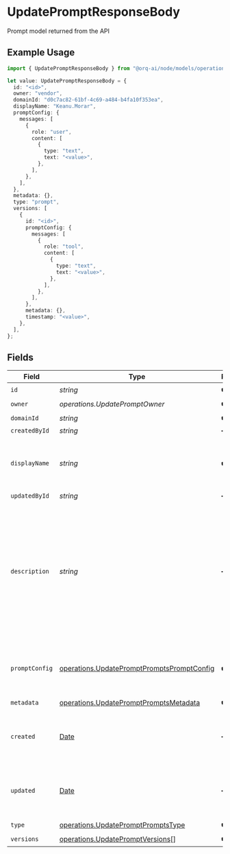 # UpdatePromptResponseBody

Prompt model returned from the API

## Example Usage

```typescript
import { UpdatePromptResponseBody } from "@orq-ai/node/models/operations";

let value: UpdatePromptResponseBody = {
  id: "<id>",
  owner: "vendor",
  domainId: "d0c7ac82-61bf-4c69-a484-b4fa10f353ea",
  displayName: "Keanu.Morar",
  promptConfig: {
    messages: [
      {
        role: "user",
        content: [
          {
            type: "text",
            text: "<value>",
          },
        ],
      },
    ],
  },
  metadata: {},
  type: "prompt",
  versions: [
    {
      id: "<id>",
      promptConfig: {
        messages: [
          {
            role: "tool",
            content: [
              {
                type: "text",
                text: "<value>",
              },
            ],
          },
        ],
      },
      metadata: {},
      timestamp: "<value>",
    },
  ],
};
```

## Fields

| Field                                                                                                                                                      | Type                                                                                                                                                       | Required                                                                                                                                                   | Description                                                                                                                                                |
| ---------------------------------------------------------------------------------------------------------------------------------------------------------- | ---------------------------------------------------------------------------------------------------------------------------------------------------------- | ---------------------------------------------------------------------------------------------------------------------------------------------------------- | ---------------------------------------------------------------------------------------------------------------------------------------------------------- |
| `id`                                                                                                                                                       | *string*                                                                                                                                                   | :heavy_check_mark:                                                                                                                                         | N/A                                                                                                                                                        |
| `owner`                                                                                                                                                    | *operations.UpdatePromptOwner*                                                                                                                             | :heavy_check_mark:                                                                                                                                         | N/A                                                                                                                                                        |
| `domainId`                                                                                                                                                 | *string*                                                                                                                                                   | :heavy_check_mark:                                                                                                                                         | N/A                                                                                                                                                        |
| `createdById`                                                                                                                                              | *string*                                                                                                                                                   | :heavy_minus_sign:                                                                                                                                         | N/A                                                                                                                                                        |
| `displayName`                                                                                                                                              | *string*                                                                                                                                                   | :heavy_check_mark:                                                                                                                                         | The prompt’s name, meant to be displayable in the UI.                                                                                                      |
| `updatedById`                                                                                                                                              | *string*                                                                                                                                                   | :heavy_minus_sign:                                                                                                                                         | N/A                                                                                                                                                        |
| `description`                                                                                                                                              | *string*                                                                                                                                                   | :heavy_minus_sign:                                                                                                                                         | The prompt’s description, meant to be displayable in the UI. Use this field to optionally store a long form explanation of the prompt for your own purpose |
| `promptConfig`                                                                                                                                             | [operations.UpdatePromptPromptsPromptConfig](../../models/operations/updatepromptpromptspromptconfig.md)                                                   | :heavy_check_mark:                                                                                                                                         | A list of messages compatible with the openAI schema                                                                                                       |
| `metadata`                                                                                                                                                 | [operations.UpdatePromptPromptsMetadata](../../models/operations/updatepromptpromptsmetadata.md)                                                           | :heavy_check_mark:                                                                                                                                         | N/A                                                                                                                                                        |
| `created`                                                                                                                                                  | [Date](https://developer.mozilla.org/en-US/docs/Web/JavaScript/Reference/Global_Objects/Date)                                                              | :heavy_minus_sign:                                                                                                                                         | The date and time the resource was created                                                                                                                 |
| `updated`                                                                                                                                                  | [Date](https://developer.mozilla.org/en-US/docs/Web/JavaScript/Reference/Global_Objects/Date)                                                              | :heavy_minus_sign:                                                                                                                                         | The date and time the resource was last updated                                                                                                            |
| `type`                                                                                                                                                     | [operations.UpdatePromptPromptsType](../../models/operations/updatepromptpromptstype.md)                                                                   | :heavy_check_mark:                                                                                                                                         | N/A                                                                                                                                                        |
| `versions`                                                                                                                                                 | [operations.UpdatePromptVersions](../../models/operations/updatepromptversions.md)[]                                                                       | :heavy_check_mark:                                                                                                                                         | N/A                                                                                                                                                        |